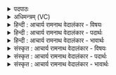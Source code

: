 <details><summary>पदपाठः</summary>

अ꣡र्च꣢꣯न्ति। ना꣡रीः꣢꣯। अ꣣प꣡सः꣢। न। वि꣣ष्टि꣡भिः꣢। स꣣माने꣡न꣢। स꣣म्। आने꣡न꣢। यो꣡ज꣢꣯नेन। आ। प꣣राव꣡तः꣢। इ꣡ष꣢꣯म्। व꣡ह꣢꣯न्तीः। सु꣣कृ꣡ते꣢। सु꣣। कृ꣡ते꣢꣯। सु꣣दा꣡न꣢वे। सु꣣। दा꣡न꣢꣯वे। वि꣡श्वा꣢꣯। इत्। अ꣡ह꣢꣯। य꣡ज꣢꣯मानाय। सु꣣न्वते꣢। १७५७।
</details>

<details><summary>अधिमन्त्रम् (VC)</summary>

- उषाः
- गोतमो राहूगणः
- जगती
- निषादः
</details>

<details><summary>हिन्दी : आचार्य रामनाथ वेदालंकार - विषयः</summary>

आगे फिर वही उषा वर्णित की जा रही है।
</details>

<details><summary>हिन्दी : आचार्य रामनाथ वेदालंकार - पदार्थः</summary>

पदार्थान्वयभाषाः -  (अपसः) कर्मण्य (नारीः न) नारियाँ जैसे (आ परावतः) दूरदेश से भी आकर (समानेन योजनेन) समान योजना बनाकर (विष्टिभिः) कर्मों द्वारा (सुकृते) धर्मात्मा (सुदानवे) उत्तम दानी मनुष्य को (इषम्) अन्न आदि पदार्थ और (सुन्वते) भक्तिरस प्रवाहित करनेवाले तथा (यजमानाय) यज्ञ करनेवाले पुरुष को (अह) निश्चय ही (विश्वा इत्) सभी अभीष्ट वस्तुएँ (वहन्तीः) प्राप्त कराती हुई, उसका (अर्चन्ति) सत्कार करती हैं, वैसे ही ये प्राकृतिक और आध्यात्मिक उषाएँ भी करती हैं ॥३॥ यहाँ उपमालङ्कार है ॥३॥
</details>

<details><summary>हिन्दी : आचार्य रामनाथ वेदालंकार - भावार्थः</summary>

भावार्थभाषाः -  जो शुभ कर्म करनेवाले धर्मात्मा,परोपकारी परमेश्वर के उपासक यज्ञकर्ता जन होते हैं,उनका जैसे नारियाँ सत्कार करती हैं,वैसे ही रात्रि के अन्त में लालिमा के साथ छिटकती हुई प्राकृतिक उषाएँ तथा योगमार्ग में अनुभव की हुई ज्योतिष्मती प्रजाएँ भी उनका अभिनन्दन करती हैं अर्थात् प्रेय-मार्ग तथा श्रेय-मार्ग में उनकी सहायता करती हैं ॥३॥
</details>

<details><summary>संस्कृत : आचार्य रामनाथ वेदालंकार - विषयः</summary>

अथ पुनरपि सैवोषा वर्ण्यते।
</details>

<details><summary>संस्कृत : आचार्य रामनाथ वेदालंकार - पदार्थः</summary>

पदार्थान्वयभाषाः -  (अपसः) अपस्विन्यः कर्मवत्यः। [अत्र मतुबर्थकस्य लुक्। अपः इति कर्मनाम। निघं० २।१।] (नारीः न) नार्यो यथा। [अत्र जसि छान्दसः पूर्वसवर्णदीर्घः।] (आ परावतः) दूरदेशादपि आगत्य (समानेन योजनेन) समानया योजनया (विष्टिभिः) कर्मभिः। [विष्ट्वी इत्यस्य कर्मनामसु। निघं० २।१ पाठाद् विष् धातुः करोत्यर्थः। विष्टी इत्यपि पाठान्तरे कर्मनामसु पठितम्।] (सुकृते) सुकर्मणे धर्मात्मने, (सुदानवे) सुष्ठु दानकरणशीलाय जनाय (इषम्) अन्नादिकम् वस्तु, (सुन्वते) भक्तिरसमभिषुण्वते (यजमानाय) याज्ञिकाय पुरुषाय च (अह) निश्चयेन (विश्वा इत्) विश्वानि एव अभीष्टानि। [अत्र ‘शेश्छन्दसि बहुलम्’ अ० ६।१।७० इत्यनेन शसः शेर्लोपः।] (वहन्तीः) प्रापयन्त्यः, तम् (अर्चन्ति) सत्कुर्वन्ति, तथैव इमाः प्राकृतिक्यः आध्यात्मिक्यश्च उषसः अपि कुर्वन्ति ॥३॥२ अत्रोपमालङ्कारः ॥३॥
</details>

<details><summary>संस्कृत : आचार्य रामनाथ वेदालंकार - भावार्थः</summary>

भावार्थभाषाः -  ये सुकर्माणो धर्मात्मानः परोपकारिणः परमेश्वरोपासका यज्ञकर्तारश्च भवन्ति तान् यथा नार्यः सत्कुर्वन्ति तथैव निशान्तेऽरुणेन प्रकाशेनाविर्भवन्त्यः प्राकृतिक्य उषसो योगमार्गेऽनुभूता ज्योतिष्मत्यः प्रज्ञाश्चापि तानभिनन्दन्ति,प्रेयोमार्गे श्रेयोमार्गे च तेषां साहाय्यमातन्वन्तीत्यर्थः ॥३॥
</details>